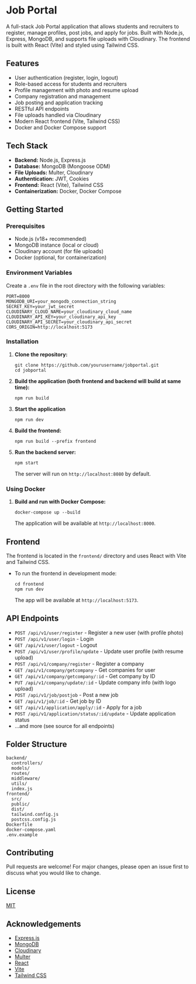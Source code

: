 # Job Portal

A full-stack Job Portal application that allows students and recruiters to register, manage profiles, post jobs, and apply for jobs. Built with Node.js, Express, MongoDB, and supports file uploads with Cloudinary. The frontend is built with React (Vite) and styled using Tailwind CSS.

## Features

- User authentication (register, login, logout)
- Role-based access for students and recruiters
- Profile management with photo and resume upload
- Company registration and management
- Job posting and application tracking
- RESTful API endpoints
- File uploads handled via Cloudinary
- Modern React frontend (Vite, Tailwind CSS)
- Docker and Docker Compose support

## Tech Stack

- **Backend:** Node.js, Express.js
- **Database:** MongoDB (Mongoose ODM)
- **File Uploads:** Multer, Cloudinary
- **Authentication:** JWT, Cookies
- **Frontend:** React (Vite), Tailwind CSS
- **Containerization:** Docker, Docker Compose

## Getting Started

### Prerequisites

- Node.js (v18+ recommended)
- MongoDB instance (local or cloud)
- Cloudinary account (for file uploads)
- Docker (optional, for containerization)

### Environment Variables

Create a `.env` file in the root directory with the following variables:

```
PORT=8000
MONGODB_URI=your_mongodb_connection_string
SECRET_KEY=your_jwt_secret
CLOUDINARY_CLOUD_NAME=your_cloudinary_cloud_name
CLOUDINARY_API_KEY=your_cloudinary_api_key
CLOUDINARY_API_SECRET=your_cloudinary_api_secret
CORS_ORIGIN=http://localhost:5173
```

### Installation

1. **Clone the repository:**

   ```
   git clone https://github.com/yourusername/jobportal.git
   cd jobportal
   ```

2. **Build the application (both frontend and backend will build at same time):**

   ```
   npm run build
   ```

3. **Start the application**

   ```
   npm run dev
   ```

4. **Build the frontend:**

   ```
   npm run build --prefix frontend
   ```

5. **Run the backend server:**
   ```
   npm start
   ```
   The server will run on `http://localhost:8080` by default.

### Using Docker

1. **Build and run with Docker Compose:**
   ```
   docker-compose up --build
   ```
   The application will be available at `http://localhost:8000`.

## Frontend

The frontend is located in the `frontend/` directory and uses React with Vite and Tailwind CSS.

- To run the frontend in development mode:
  ```
  cd frontend
  npm run dev
  ```
  The app will be available at `http://localhost:5173`.

## API Endpoints

- `POST /api/v1/user/register` - Register a new user (with profile photo)
- `POST /api/v1/user/login` - Login
- `GET /api/v1/user/logout` - Logout
- `POST /api/v1/user/profile/update` - Update user profile (with resume upload)
- `POST /api/v1/company/register` - Register a company
- `GET /api/v1/company/getcompany` - Get companies for user
- `GET /api/v1/company/getcompany/:id` - Get company by ID
- `PUT /api/v1/company/update/:id` - Update company info (with logo upload)
- `POST /api/v1/job/postjob` - Post a new job
- `GET /api/v1/job/:id` - Get job by ID
- `GET /api/v1/application/apply/:id` - Apply for a job
- `POST /api/v1/application/status/:id/update` - Update application status
- ...and more (see source for all endpoints)

## Folder Structure

```
backend/
  controllers/
  models/
  routes/
  middleware/
  utils/
  index.js
frontend/
  src/
  public/
  dist/
  tailwind.config.js
  postcss.config.js
Dockerfile
docker-compose.yaml
.env.example
```

## Contributing

Pull requests are welcome! For major changes, please open an issue first to discuss what you would like to change.

## License

[MIT](LICENSE)

## Acknowledgements

- [Express.js](https://expressjs.com/)
- [MongoDB](https://www.mongodb.com/)
- [Cloudinary](https://cloudinary.com/)
- [Multer](https://github.com/expressjs/multer)
- [React](https://react.dev/)
- [Vite](https://vitejs.dev/)
- [Tailwind CSS](https://tailwindcss.com/)

